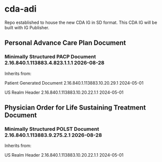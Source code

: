 # cda-adi
Repo established to house the new CDA IG in SD format. This CDA IG will be built with IG Publisher.
## Personal Advance Care Plan Document
### Minimally Structured PACP Document 2.16.840.1.113883.4.823.1.1.1  2026-08-28
Inherits from:  

Patient Generated Document  2.16.840.1.113883.10.20.29.1  2024-05-01

US Realm Header  2.16.840.1.113883.10.20.22.1.1  2024-05-01



## Physician Order for Life Sustaining Treatment Document
### Minimally Structured POLST Document 2.16.840.1.113883.9.275.2.1  2026-08-28
Inherits from:  

US Realm Header  2.16.840.1.113883.10.20.22.1.1  2024-05-01